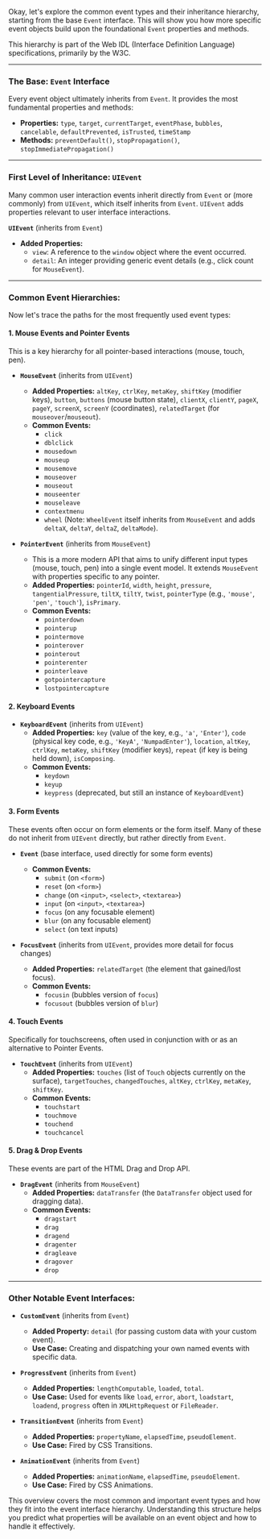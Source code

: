 Okay, let's explore the common event types and their inheritance hierarchy, starting from the base `Event` interface. This will show you how more specific event objects build upon the foundational `Event` properties and methods.

This hierarchy is part of the Web IDL (Interface Definition Language) specifications, primarily by the W3C.

---

### The Base: `Event` Interface

Every event object ultimately inherits from `Event`. It provides the most fundamental properties and methods:

* **Properties:** `type`, `target`, `currentTarget`, `eventPhase`, `bubbles`, `cancelable`, `defaultPrevented`, `isTrusted`, `timeStamp`
* **Methods:** `preventDefault()`, `stopPropagation()`, `stopImmediatePropagation()`

---

### First Level of Inheritance: `UIEvent`

Many common user interaction events inherit directly from `Event` or (more commonly) from `UIEvent`, which itself inherits from `Event`. `UIEvent` adds properties relevant to user interface interactions.

**`UIEvent`** (inherits from `Event`)
* **Added Properties:**
    * `view`: A reference to the `window` object where the event occurred.
    * `detail`: An integer providing generic event details (e.g., click count for `MouseEvent`).

---

### Common Event Hierarchies:

Now let's trace the paths for the most frequently used event types:

#### 1. Mouse Events and Pointer Events

This is a key hierarchy for all pointer-based interactions (mouse, touch, pen).

* **`MouseEvent`** (inherits from `UIEvent`)
    * **Added Properties:** `altKey`, `ctrlKey`, `metaKey`, `shiftKey` (modifier keys), `button`, `buttons` (mouse button state), `clientX`, `clientY`, `pageX`, `pageY`, `screenX`, `screenY` (coordinates), `relatedTarget` (for `mouseover`/`mouseout`).
    * **Common Events:**
        * `click`
        * `dblclick`
        * `mousedown`
        * `mouseup`
        * `mousemove`
        * `mouseover`
        * `mouseout`
        * `mouseenter`
        * `mouseleave`
        * `contextmenu`
        * `wheel` (Note: `WheelEvent` itself inherits from `MouseEvent` and adds `deltaX`, `deltaY`, `deltaZ`, `deltaMode`).

* **`PointerEvent`** (inherits from `MouseEvent`)
    * This is a more modern API that aims to unify different input types (mouse, touch, pen) into a single event model. It extends `MouseEvent` with properties specific to any pointer.
    * **Added Properties:** `pointerId`, `width`, `height`, `pressure`, `tangentialPressure`, `tiltX`, `tiltY`, `twist`, `pointerType` (e.g., `'mouse'`, `'pen'`, `'touch'`), `isPrimary`.
    * **Common Events:**
        * `pointerdown`
        * `pointerup`
        * `pointermove`
        * `pointerover`
        * `pointerout`
        * `pointerenter`
        * `pointerleave`
        * `gotpointercapture`
        * `lostpointercapture`

#### 2. Keyboard Events

* **`KeyboardEvent`** (inherits from `UIEvent`)
    * **Added Properties:** `key` (value of the key, e.g., `'a'`, `'Enter'`), `code` (physical key code, e.g., `'KeyA'`, `'NumpadEnter'`), `location`, `altKey`, `ctrlKey`, `metaKey`, `shiftKey` (modifier keys), `repeat` (if key is being held down), `isComposing`.
    * **Common Events:**
        * `keydown`
        * `keyup`
        * `keypress` (deprecated, but still an instance of `KeyboardEvent`)

#### 3. Form Events

These events often occur on form elements or the form itself. Many of these do not inherit from `UIEvent` directly, but rather directly from `Event`.

* **`Event`** (base interface, used directly for some form events)
    * **Common Events:**
        * `submit` (on `<form>`)
        * `reset` (on `<form>`)
        * `change` (on `<input>`, `<select>`, `<textarea>`)
        * `input` (on `<input>`, `<textarea>`)
        * `focus` (on any focusable element)
        * `blur` (on any focusable element)
        * `select` (on text inputs)

* **`FocusEvent`** (inherits from `UIEvent`, provides more detail for focus changes)
    * **Added Properties:** `relatedTarget` (the element that gained/lost focus).
    * **Common Events:**
        * `focusin` (bubbles version of `focus`)
        * `focusout` (bubbles version of `blur`)

#### 4. Touch Events

Specifically for touchscreens, often used in conjunction with or as an alternative to Pointer Events.

* **`TouchEvent`** (inherits from `UIEvent`)
    * **Added Properties:** `touches` (list of `Touch` objects currently on the surface), `targetTouches`, `changedTouches`, `altKey`, `ctrlKey`, `metaKey`, `shiftKey`.
    * **Common Events:**
        * `touchstart`
        * `touchmove`
        * `touchend`
        * `touchcancel`

#### 5. Drag & Drop Events

These events are part of the HTML Drag and Drop API.

* **`DragEvent`** (inherits from `MouseEvent`)
    * **Added Properties:** `dataTransfer` (the `DataTransfer` object used for dragging data).
    * **Common Events:**
        * `dragstart`
        * `drag`
        * `dragend`
        * `dragenter`
        * `dragleave`
        * `dragover`
        * `drop`

---

### Other Notable Event Interfaces:

* **`CustomEvent`** (inherits from `Event`)
    * **Added Property:** `detail` (for passing custom data with your custom event).
    * **Use Case:** Creating and dispatching your own named events with specific data.

* **`ProgressEvent`** (inherits from `Event`)
    * **Added Properties:** `lengthComputable`, `loaded`, `total`.
    * **Use Case:** Used for events like `load`, `error`, `abort`, `loadstart`, `loadend`, `progress` often in `XMLHttpRequest` or `FileReader`.

* **`TransitionEvent`** (inherits from `Event`)
    * **Added Properties:** `propertyName`, `elapsedTime`, `pseudoElement`.
    * **Use Case:** Fired by CSS Transitions.

* **`AnimationEvent`** (inherits from `Event`)
    * **Added Properties:** `animationName`, `elapsedTime`, `pseudoElement`.
    * **Use Case:** Fired by CSS Animations.

This overview covers the most common and important event types and how they fit into the event interface hierarchy. Understanding this structure helps you predict what properties will be available on an event object and how to handle it effectively.
